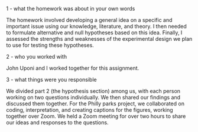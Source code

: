 1 - what the homework was about in your own words


The homework involved developing a general idea on a specific and important issue using our knowledge, literature, and theory. I then needed to formulate alternative and null hypotheses based on this idea. Finally, I assessed the strengths and weaknesses of the experimental design we plan to use for testing these hypotheses.

2 - who you worked with


John Uponi and I worked together for this assignment.


3 - what things were you responsible


We divided part 2 (the hypothesis section) among us, with each person working on two questions individually. We then shared our findings and discussed them together.
For the Philly parks project, we collaborated on coding, interpretation, and creating captions for the figures, working together over Zoom. We held a Zoom meeting for over two hours to share our ideas and responses to the questions. 


